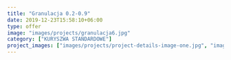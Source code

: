 ```yaml
---
title: "Granulacja 0.2-0.9"
date: 2019-12-23T15:58:10+06:00
type: offer
image: "images/projects/granulacja6.jpg"
category: ["KURYSZWA STANDARDOWE"]
project_images: ["images/projects/project-details-image-one.jpg", "images/projects/project-details-image-two.jpg"]
---
```


